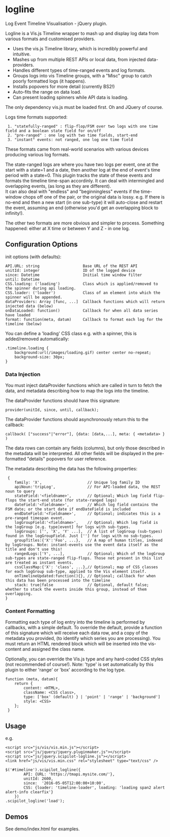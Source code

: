 # logline
Log Event Timeline Visualisation - jQuery plugin.

Logline is a Vis.js Timeline wrapper to mash up and display log data from various formats and customised providers.

- Uses the vis.js Timeline library, which is incredibly powerful and intuitive.
- Mashes up from multiple REST APIs or local data, from injected data-providers.
- Handles different types of time-ranged events and log formats.
- Groups logs into vis Timeline groups, with a "Misc" group to catch poorly formatted logs (it happens).
- Installs popovers for more detail (currently BS2!)
- Auto-fits the range on data load.
- Can present loading spinners while API data is loading.

The only dependency vis.js must be loaded first. Oh and JQuery of course.

Logs time formats supported:

     1. "statefully-ranged" : flip-flop/FSM over two logs with one time field and a boolean state field for on/off 
     2. "pre-ranged" : one log with two time fields, start-end
     3. "instant" events: not ranged, one log one time field

These formats came from real-world scenarios with various devices producing various log formats. 

The state-ranged logs are where you have two logs per event, one at the start with a state=1 and a date, 
then another log at the end of event's time period with a state=0. This plugin tracks the state of these events 
and formats the timeline time-span accordinly. It can deal with intermingled and overlapping events, (as long as they are different).    
It can also deal with "endless" and "beginningless" events if the time-window chops off one of the pair, or the original data is lossy.
e.g. If there is no-end and then a new start (in one sub-type) it will auto-close and restart the event, assuming an end 
(otherwise you'd get an overlapping block to infinity!).

The other two formats are more obvious and simpler to process. Something happened: either at X time or between Y and Z - in one log. 

## Configuration Options

init options (with defaults):

    API.URL: string                   Base URL of the REST API
    unitId: integer                   ID of the logged device
    since: Datetime                   Initial time window filter
    until: Datetime
    CSS.loading: ('loading')          Class which is applied/removed to the spinner during api loading.
    CSS.loader: ('loader')            Class of an element into which the spinner will be appended.
    dataProviders: Array [func, ...]  Callback functions which will return injected data (below)
	onDataLoaded: function()          Callback for when all data series have loaded
    format: function(meta, datum)     Callback to format each log for the timeline (below)

You can define a 'loading' CSS class e.g. with a spinner, this is added/removed automatically:

    .timeline.loading {
        background:url(/images/loading.gif) center center no-repeat;
        background-size: 30px;
    }

### Data Injection

You must inject dataProvider functions which are called in turn to fetch the data, and metadata describing how to map the logs into the timeline.

The dataProvider functions should have this signature:

    provider(unitId, since, until, callback);

The dataProvider functions should asynchronously return this to the callback:
    
    callback( ["success"|"error"], {data: [data,...], meta: { <metadata> } )

The data rows can contain any fields (columns), but only those described in the metadata will be interpreted.
All other fields will be displayed in the pre-formatted "details" popovers for user reference.

The metadata describing the data has the following properties:

     {
		family: 'X', 					// Unique log family ID
		apiNoun:'tripLog',				// For API-loaded data, the REST noun to query
		stateField:'<fieldname>',		// Optional; Which log field flip-flops the start-end state (for state-ranged logs)
		dateField:'<fieldname>',		// Which log field contains the FSM date; or the start date if endDateField is included
		endDateField:'<fieldname>',		// Optional; indicates this is a pre-ranged timespan event.
		logGroupField:'<fieldname>',	// Optional; Which log field is the logGroup [e.g. type|event] for logs with sub-types.
		logGroups: ['', 'X', 'Y' ...], 	// A list of logGroup (sub-types) found in the logGroupField. Just [''] for logs with no sub-types.
		groupTitles:{'X':'Foo', ...},	// A map of human titles, indexed by logGroups. Note: instant-events use the event data itself as the title and don't use this!
		rangedLogs:['Y', ...],  		// Optional; Which of the logGroup sub-types are state-ranged flip-flops. Those not present in this list are treated as instant events.
		cssClassMap:{'X': 'class', ...},// Optional; map of CSS classes for each logGroup sub-type, applied to the Vis element itself.
        onTimelineUpdated:function(){}, // Optional; callback for when this data has been processed into the timeline
        stack: true|false               // Optional, default false; whether to stack the events inside this group, instead of them overlapping.  
	}

### Content Formatting

Formatting each type of log entry into the timeline is performed by callbacks, with a simple default.
To override the default, provide a function of this signature which will receive each data row, 
and a copy of the metadata you provided, (to identify which series you are processing). 
You must return an HTML rendered block which will be inserted into the vis-content and assigned the class name.   

Optionally, you can override the Vis.js type and any hard-coded CSS styles (not recommended of course!).
Note: 'type' is set automatically by this plugin to either 'range' or 'box' according to the log type.

    function (meta, datum){
        return {
            content: <HTML>,
            className: <CSS class>,
            type: ['box' (default) } | 'point' | 'range' | 'background']
            style: <CSS>
        };
     }

## Usage

e.g.

    <script src="js/vis/vis.min.js"></script>
    <script src="js/jquery/jquery.pluginmaker.js"></script>
    <script src="js/jquery.scipilot-logline.js"></script>
    <link href="js/vis/vis.min.css" rel="stylesheet" type="text/css" />

    $('#timeline').scipilot_logline({
			API: {URL: 'https://tmapi.mysite.com/'},
			unitId: 2600,
			since:  '2016-05-05T12:00:00+10:00',
			CSS: {loader: 'timeline-loader', loading: 'loading span2 alert alert-info clearfix'}
		})
    .scipilot_logline('load');

## Demos
 
 See demo/index.html for examples.
 